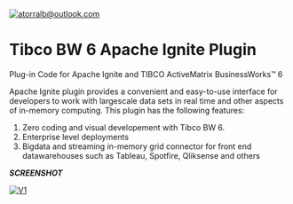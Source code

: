 

<a href="http://">
  <img src="https://i.imgur.com/izW1D3U.png" title="tibco bw 6 apache ignite plugin" alt="atorralb@outlook.com">
</a>

<!-- [![conektorx](https://i.imgur.com/izW1D3U.png)](http://github.com/atorralb) -->

# Tibco BW 6 Apache Ignite Plugin

Plug-in Code for Apache Ignite and TIBCO ActiveMatrix BusinessWorks™ 6

Apache Ignite plugin provides a convenient and easy-to-use interface for developers to work with largescale data sets in real time and other aspects of in-memory computing. This plugin has the following features:
1. Zero coding and visual developement with Tibco BW 6.
2. Enterprise level deployments
3. Bigdata and streaming in-memory grid  connector for front end datawarehouses such as Tableau, Spotfire, Qliksense  and others


***SCREENSHOT***

[![V1](https://i.imgur.com/Yt0L1rX.jpg)]()
